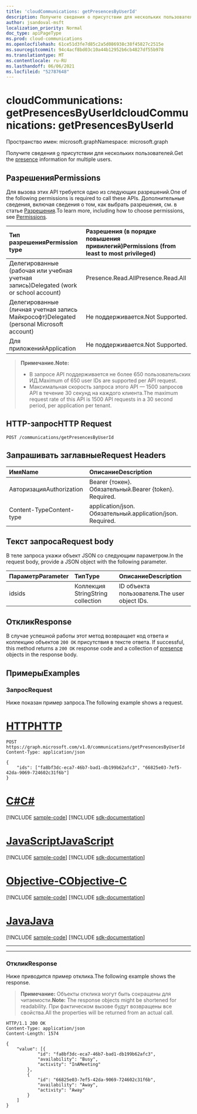 ```yaml
---
title: 'cloudCommunications: getPresencesByUserId'
description: Получите сведения о присутствии для нескольких пользователей.
author: jsandoval-msft
localization_priority: Normal
doc_type: apiPageType
ms.prod: cloud-communications
ms.openlocfilehash: 61ce51d3fe7d85c2a5d086938c38f45827c2515e
ms.sourcegitcommit: 94c4acf8bd03c10a44b12952b6cb4827df55b978
ms.translationtype: MT
ms.contentlocale: ru-RU
ms.lasthandoff: 06/06/2021
ms.locfileid: "52787648"
---
```

# <a name="cloudcommunications-getpresencesbyuserid"></a><span data-ttu-id="c5e7f-103">cloudCommunications: getPresencesByUserId</span><span class="sxs-lookup"><span data-stu-id="c5e7f-103">cloudCommunications: getPresencesByUserId</span></span>

<span data-ttu-id="c5e7f-104">Пространство имен: microsoft.graph</span><span class="sxs-lookup"><span data-stu-id="c5e7f-104">Namespace: microsoft.graph</span></span>

<span data-ttu-id="c5e7f-105">Получите сведения [о](../resources/presence.md) присутствии для нескольких пользователей.</span><span class="sxs-lookup"><span data-stu-id="c5e7f-105">Get the [presence](../resources/presence.md) information for multiple users.</span></span>

## <a name="permissions"></a><span data-ttu-id="c5e7f-106">Разрешения</span><span class="sxs-lookup"><span data-stu-id="c5e7f-106">Permissions</span></span>
<span data-ttu-id="c5e7f-107">Для вызова этих API требуется одно из следующих разрешений.</span><span class="sxs-lookup"><span data-stu-id="c5e7f-107">One of the following permissions is required to call these APIs.</span></span> <span data-ttu-id="c5e7f-108">Дополнительные сведения, включая сведения о том, как выбрать разрешения, см. в статье [Разрешения](/graph/permissions-reference).</span><span class="sxs-lookup"><span data-stu-id="c5e7f-108">To learn more, including how to choose permissions, see [Permissions](/graph/permissions-reference).</span></span>

| <span data-ttu-id="c5e7f-109">Тип разрешения</span><span class="sxs-lookup"><span data-stu-id="c5e7f-109">Permission type</span></span> | <span data-ttu-id="c5e7f-110">Разрешения (в порядке повышения привилегий)</span><span class="sxs-lookup"><span data-stu-id="c5e7f-110">Permissions (from least to most privileged)</span></span>                  |
| :-------------- | :----------------------------------------------------------- |
| <span data-ttu-id="c5e7f-111">Делегированные (рабочая или учебная учетная запись)</span><span class="sxs-lookup"><span data-stu-id="c5e7f-111">Delegated (work or school account)</span></span>     | <span data-ttu-id="c5e7f-112">Presence.Read.All</span><span class="sxs-lookup"><span data-stu-id="c5e7f-112">Presence.Read.All</span></span>                         |
| <span data-ttu-id="c5e7f-113">Делегированные (личная учетная запись Майкрософт)</span><span class="sxs-lookup"><span data-stu-id="c5e7f-113">Delegated (personal Microsoft account)</span></span> | <span data-ttu-id="c5e7f-114">Не поддерживается.</span><span class="sxs-lookup"><span data-stu-id="c5e7f-114">Not Supported.</span></span>                         |
| <span data-ttu-id="c5e7f-115">Для приложений</span><span class="sxs-lookup"><span data-stu-id="c5e7f-115">Application</span></span>                            | <span data-ttu-id="c5e7f-116">Не поддерживается.</span><span class="sxs-lookup"><span data-stu-id="c5e7f-116">Not Supported.</span></span>                                  |

> <span data-ttu-id="c5e7f-117">**Примечание.**</span><span class="sxs-lookup"><span data-stu-id="c5e7f-117">**Note:**</span></span>
> * <span data-ttu-id="c5e7f-118">В запросе API поддерживается не более 650 пользовательских ИД.</span><span class="sxs-lookup"><span data-stu-id="c5e7f-118">Maximum of 650 user IDs are supported per API request.</span></span>
> * <span data-ttu-id="c5e7f-119">Максимальная скорость запроса этого API — 1500 запросов API в течение 30 секунд на каждого клиента.</span><span class="sxs-lookup"><span data-stu-id="c5e7f-119">The maximum request rate of this API is 1500 API requests in a 30 second period, per application per tenant.</span></span>

## <a name="http-request"></a><span data-ttu-id="c5e7f-120">HTTP-запрос</span><span class="sxs-lookup"><span data-stu-id="c5e7f-120">HTTP Request</span></span>
<!-- { "blockType": "ignored" } -->
```http
POST /communications/getPresencesByUserId
```

## <a name="request-headers"></a><span data-ttu-id="c5e7f-121">Запрашивать заглавные</span><span class="sxs-lookup"><span data-stu-id="c5e7f-121">Request Headers</span></span>
| <span data-ttu-id="c5e7f-122">Имя</span><span class="sxs-lookup"><span data-stu-id="c5e7f-122">Name</span></span>          | <span data-ttu-id="c5e7f-123">Описание</span><span class="sxs-lookup"><span data-stu-id="c5e7f-123">Description</span></span>               |
|:--------------|:--------------------------|
| <span data-ttu-id="c5e7f-124">Авторизация</span><span class="sxs-lookup"><span data-stu-id="c5e7f-124">Authorization</span></span> | <span data-ttu-id="c5e7f-p102">Bearer {токен}. Обязательный.</span><span class="sxs-lookup"><span data-stu-id="c5e7f-p102">Bearer {token}. Required.</span></span> |
|<span data-ttu-id="c5e7f-127">Content-Type</span><span class="sxs-lookup"><span data-stu-id="c5e7f-127">Content-type</span></span> | <span data-ttu-id="c5e7f-p103">application/json. Обязательный.</span><span class="sxs-lookup"><span data-stu-id="c5e7f-p103">application/json. Required.</span></span> |


## <a name="request-body"></a><span data-ttu-id="c5e7f-130">Текст запроса</span><span class="sxs-lookup"><span data-stu-id="c5e7f-130">Request body</span></span>

<span data-ttu-id="c5e7f-131">В теле запроса укажи объект JSON со следующим параметром.</span><span class="sxs-lookup"><span data-stu-id="c5e7f-131">In the request body, provide a JSON object with the following parameter.</span></span>

| <span data-ttu-id="c5e7f-132">Параметр</span><span class="sxs-lookup"><span data-stu-id="c5e7f-132">Parameter</span></span>      | <span data-ttu-id="c5e7f-133">Тип</span><span class="sxs-lookup"><span data-stu-id="c5e7f-133">Type</span></span>    |<span data-ttu-id="c5e7f-134">Описание</span><span class="sxs-lookup"><span data-stu-id="c5e7f-134">Description</span></span>|
|:---------------|:--------|:----------|
|<span data-ttu-id="c5e7f-135">ids</span><span class="sxs-lookup"><span data-stu-id="c5e7f-135">ids</span></span>|<span data-ttu-id="c5e7f-136">Коллекция String</span><span class="sxs-lookup"><span data-stu-id="c5e7f-136">String collection</span></span>|<span data-ttu-id="c5e7f-137">ID объекта пользователя.</span><span class="sxs-lookup"><span data-stu-id="c5e7f-137">The user object IDs.</span></span>|

## <a name="response"></a><span data-ttu-id="c5e7f-138">Отклик</span><span class="sxs-lookup"><span data-stu-id="c5e7f-138">Response</span></span>

<span data-ttu-id="c5e7f-139">В случае успешной работы этот метод возвращает код ответа и коллекцию объектов `200 OK` присутствия в тексте ответа. [](../resources/presence.md)</span><span class="sxs-lookup"><span data-stu-id="c5e7f-139">If successful, this method returns a `200 OK` response code and a collection of [presence](../resources/presence.md) objects in the response body.</span></span>


## <a name="examples"></a><span data-ttu-id="c5e7f-140">Примеры</span><span class="sxs-lookup"><span data-stu-id="c5e7f-140">Examples</span></span>

### <a name="request"></a><span data-ttu-id="c5e7f-141">Запрос</span><span class="sxs-lookup"><span data-stu-id="c5e7f-141">Request</span></span>
<span data-ttu-id="c5e7f-142">Ниже показан пример запроса.</span><span class="sxs-lookup"><span data-stu-id="c5e7f-142">The following example shows a request.</span></span>


# <a name="http"></a>[<span data-ttu-id="c5e7f-143">HTTP</span><span class="sxs-lookup"><span data-stu-id="c5e7f-143">HTTP</span></span>](#tab/http)
<!-- {
  "blockType": "request",
  "name": "get-presence-multiple-users"
}-->

```http
POST https://graph.microsoft.com/v1.0/communications/getPresencesByUserId
Content-Type: application/json

{
    "ids": ["fa8bf3dc-eca7-46b7-bad1-db199b62afc3", "66825e03-7ef5-42da-9069-724602c31f6b"]
}
```
# <a name="c"></a>[<span data-ttu-id="c5e7f-144">C#</span><span class="sxs-lookup"><span data-stu-id="c5e7f-144">C#</span></span>](#tab/csharp)
[!INCLUDE [sample-code](../includes/snippets/csharp/get-presence-multiple-users-csharp-snippets.md)]
[!INCLUDE [sdk-documentation](../includes/snippets/snippets-sdk-documentation-link.md)]

# <a name="javascript"></a>[<span data-ttu-id="c5e7f-145">JavaScript</span><span class="sxs-lookup"><span data-stu-id="c5e7f-145">JavaScript</span></span>](#tab/javascript)
[!INCLUDE [sample-code](../includes/snippets/javascript/get-presence-multiple-users-javascript-snippets.md)]
[!INCLUDE [sdk-documentation](../includes/snippets/snippets-sdk-documentation-link.md)]

# <a name="objective-c"></a>[<span data-ttu-id="c5e7f-146">Objective-C</span><span class="sxs-lookup"><span data-stu-id="c5e7f-146">Objective-C</span></span>](#tab/objc)
[!INCLUDE [sample-code](../includes/snippets/objc/get-presence-multiple-users-objc-snippets.md)]
[!INCLUDE [sdk-documentation](../includes/snippets/snippets-sdk-documentation-link.md)]

# <a name="java"></a>[<span data-ttu-id="c5e7f-147">Java</span><span class="sxs-lookup"><span data-stu-id="c5e7f-147">Java</span></span>](#tab/java)
[!INCLUDE [sample-code](../includes/snippets/java/get-presence-multiple-users-java-snippets.md)]
[!INCLUDE [sdk-documentation](../includes/snippets/snippets-sdk-documentation-link.md)]

---


---

### <a name="response"></a><span data-ttu-id="c5e7f-148">Отклик</span><span class="sxs-lookup"><span data-stu-id="c5e7f-148">Response</span></span>
<span data-ttu-id="c5e7f-149">Ниже приводится пример отклика.</span><span class="sxs-lookup"><span data-stu-id="c5e7f-149">The following example shows the response.</span></span>

> <span data-ttu-id="c5e7f-150">**Примечание:** Объекты отклика могут быть сокращены для читаемости.</span><span class="sxs-lookup"><span data-stu-id="c5e7f-150">**Note:** The response objects might be shortened for readability.</span></span> <span data-ttu-id="c5e7f-151">При фактическом вызове будут возвращены все свойства.</span><span class="sxs-lookup"><span data-stu-id="c5e7f-151">All the properties will be returned from an actual call.</span></span>

<!-- {
  "blockType": "response",
  "name": "get-presence-multiple-users",
  "truncated": "true",
  "@odata.type": "microsoft.graph.presence"
}-->

```http
HTTP/1.1 200 OK
Content-Type: application/json
Content-Length: 1574

{
    "value": [{
            "id": "fa8bf3dc-eca7-46b7-bad1-db199b62afc3",
            "availability": "Busy",
            "activity": "InAMeeting"
        },
        {
            "id": "66825e03-7ef5-42da-9069-724602c31f6b",
            "availability": "Away",
            "activity": "Away"
        }
    ]
}
```

<!-- uuid: 8fcb5dbc-d5aa-4681-8e31-b001d5168d79
2015-10-25 14:57:30 UTC -->
<!--
{
  "type": "#page.annotation",
  "description": "List Presence Information",
  "keywords": "",
  "section": "documentation",
  "tocPath": "",
  "suppressions": [
  ]
}
-->


